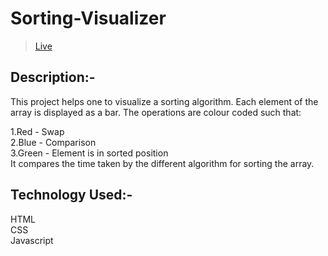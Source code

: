 # Sorting-Visualizer

> [Live](https://akashsingh19.github.io/Sorting-Visualizer/)

## Description:-
This project helps one to visualize a sorting algorithm. Each element of the array is displayed as a bar. The operations are colour coded such that:

1.Red - Swap <br>
2.Blue - Comparison <br>
3.Green - Element is in sorted position<br>
It compares the time taken by the different algorithm for sorting the array.

## Technology Used:-
HTML<br>
CSS<br>
Javascript 
